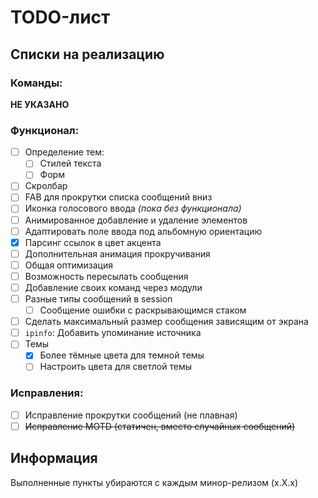 # TODO-лист

## Списки на реализацию

### Команды:

__НЕ УКАЗАНО__

### Функционал:

- [ ] Определение тем:
  - [ ] Стилей текста
  - [ ] Форм
- [ ] Скролбар
- [ ] FAB для прокрутки списка сообщений вниз
- [ ] Иконка голосового ввода *(пока без функционала)*
- [ ] Анимированное добавление и удаление элементов
- [ ] Адаптировать поле ввода под альбомную ориентацию
- [x] Парсинг ссылок в цвет акцента
- [ ] Дополнительная анимация прокручивания
- [ ] Общая оптимизация
- [ ] Возможность пересылать сообщения
- [ ] Добавление своих команд через модули
- [ ] Разные типы сообщений в session
  - [ ] Сообщение ошибки с раскрывающимся стаком
- [ ] Сделать максимальный размер сообщения зависящим от экрана
- [ ] `ipinfo`: Добавить упоминание источника
- [ ] Темы
  - [x] Более тёмные цвета для темной темы
  - [ ] Настроить цвета для светлой темы

### Исправления:

- [ ] Исправление прокрутки сообщений (не плавная)
- [ ] ~~Исправление MOTD (статичен, вместо случайных сообщений)~~

## Информация

Выполненные пункты убираются с каждым минор-релизом (x.X.x)